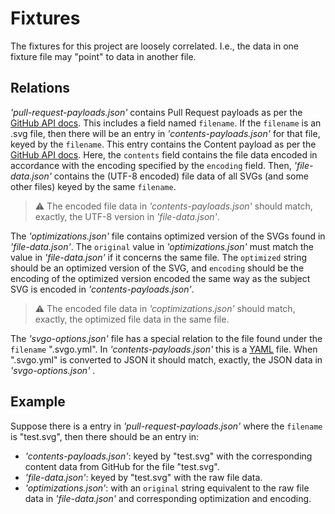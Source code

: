 # Fixtures

The fixtures for this project are loosely correlated. I.e., the data in one
fixture file may "point" to data in another file.

## Relations

_'pull-request-payloads.json'_ contains Pull Request payloads as per the [GitHub
API docs]. This includes a field named `filename`. If the `filename` is an .svg
file, then there will be an entry in _'contents-payloads.json'_ for that file,
keyed by the `filename`. This entry contains the Content payload as per the
[GitHub API docs]. Here, the `contents` field contains the file data encoded in
accordance with the encoding specified by the `encoding` field. Then,
_'file-data.json'_ contains the (UTF-8 encoded) file data of all SVGs (and some
other files) keyed by the same `filename`.

> :warning: The encoded file data in _'contents-payloads.json'_ should match,
> exactly, the UTF-8 version in _'file-data.json'_.

The _'optimizations.json'_ file contains optimized version of the SVGs found in
_'file-data.json'_. The `original` value in _'optimizations.json'_ must match
the value in _'file-data.json'_ if it concerns the same file. The `optimized`
string should be an optimized version of the SVG, and `encoding` should be the
encoding of the optimized version encoded the same way as the subject SVG is
encoded in _'contents-payloads.json'_.

> :warning: The encoded file data in _'coptimizations.json'_ should match,
> exactly, the optimized file data in the same file.

The _'svgo-options.json'_ file has a special relation to the file found under
the `filename` ".svgo.yml". In _'contents-payloads.json'_ this is a [YAML] file.
When ".svgo.yml" is converted to JSON it should match, exactly, the JSON data in
_'svgo-options.json'_ .

## Example

Suppose there is a entry in _'pull-request-payloads.json'_ where the `filename`
is "test.svg", then there should be an entry in:

- _'contents-payloads.json'_: keyed by "test.svg" with the corresponding
  content data from GitHub for the file "test.svg".
- _'file-data.json'_: keyed by "test.svg" with the raw file data.
- _'optimizations.json'_: with an `original` string equivalent to the raw file
  data in _'file-data.json'_ and corresponding optimization and encoding.


[GitHub API docs]: https://developer.github.com/v3/
[YAML]: https://yaml.org/
